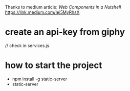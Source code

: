 Thanks to medium article: *Web Components in a Nutshell*
https://link.medium.com/Iej5MyRhsX

# create an api-key from giphy
// check in services.js
# how to start the project
* npm install -g static-server
* static-server
